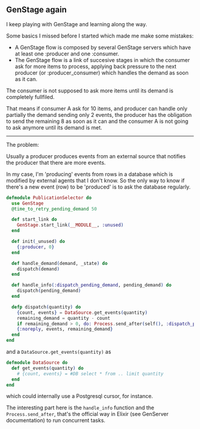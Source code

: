 ## GenStage again

I keep playing with GenStage and learning along the way.

Some basics I missed before I started which made me make some
mistakes:

- A GenStage flow is composed by several GenStage servers which
have at least one :producer and one :consumer.
- The GenStage flow is a link of succesive stages in which the consumer
ask for more items to process, applying back pressure to the next producer
(or :producer_consumer) which handles the demand as soon as it can.

The consumer is not supposed to ask more items until its demand is completely
fullfiled.

That means if consumer A ask for 10 items, and producer can handle only partially
the demand sending only 2 events, the producer has the obligation to send the remaining
8 as soon as it can and the consumer A is not going to ask anymore until its demand is met.

---

The problem:

Usually a producer produces events from an external source that notifies the producer
that there are more events.

In my case, I'm 'producing' events from rows in a database which is modified by
external agents that I don't know. So the only way to know if there's a new event (row)
to be 'produced' is to ask the database regularly.

```elixir
defmodule PublicationSelector do
  use GenStage
  @time_to_retry_pending_demand 50

  def start_link do
    GenStage.start_link(__MODULE__, :unused)
  end

  def init(_unused) do
    {:producer, 0}
  end

  def handle_demand(demand, _state) do
    dispatch(demand)
  end

  def handle_info(:dispatch_pending_demand, pending_demand) do
    dispatch(pending_demand)
  end

  defp dispatch(quantity) do
    {count, events} = DataSource.get_events(quantity)
    remaining_demand = quantity - count
    if remaining_demand > 0, do: Process.send_after(self(), :dispatch_pending_demand, @time_to_retry_pending_demand)
    {:noreply, events, remaining_demand}
  end
end
```

and a `DataSource.get_events(quantity)` as
```elixir
defmodule DataSource do
  def get_events(quantity) do
    # {count, events} = #DB select * from .. limit quantity
  end
end
```

which could internally use a Postgresql cursor, for instance.

The interesting part here is the `handle_info` function and the `Process.send_after`,
that's the official way in Elixir (see GenServer documentation) to run concurrent tasks.
